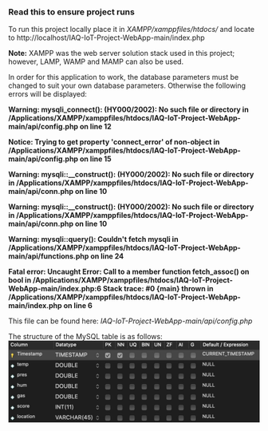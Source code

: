 ### Read this to ensure project runs

To run this project locally place it in *XAMPP/xamppfiles/htdocs/* and locate to http://localhost/IAQ-IoT-Project-WebApp-main/index.php

**Note:** XAMPP was the web server solution stack used in this project; however, LAMP, WAMP and MAMP can also be used.

In order for this application to work, the database parameters must be changed to suit your own database parameters. Otherwise the following errors will be displayed:

**Warning: mysqli_connect(): (HY000/2002): No such file or directory in /Applications/XAMPP/xamppfiles/htdocs/IAQ-IoT-Project-WebApp-main/api/config.php on line 12**

**Notice: Trying to get property 'connect_error' of non-object in /Applications/XAMPP/xamppfiles/htdocs/IAQ-IoT-Project-WebApp-main/api/config.php on line 15**

**Warning: mysqli::__construct(): (HY000/2002): No such file or directory in /Applications/XAMPP/xamppfiles/htdocs/IAQ-IoT-Project-WebApp-main/api/conn.php on line 10**

**Warning: mysqli::__construct(): (HY000/2002): No such file or directory in /Applications/XAMPP/xamppfiles/htdocs/IAQ-IoT-Project-WebApp-main/api/conn.php on line 10**

**Warning: mysqli::query(): Couldn't fetch mysqli in /Applications/XAMPP/xamppfiles/htdocs/IAQ-IoT-Project-WebApp-main/api/functions.php on line 24**

**Fatal error: Uncaught Error: Call to a member function fetch_assoc() on bool in /Applications/XAMPP/xamppfiles/htdocs/IAQ-IoT-Project-WebApp-main/index.php:6 Stack trace: #0 {main} thrown in /Applications/XAMPP/xamppfiles/htdocs/IAQ-IoT-Project-WebApp-main/index.php on line 6**

This file can be found here:
*IAQ-IoT-Project-WebApp-main/api/config.php*

The structure of the MySQL table is as follows:
![Table Structure](https://github.com/DylanWall96/IAQ-IoT-Project-WebApp-main/blob/main/img/tableStructure.jpg?raw=true)
